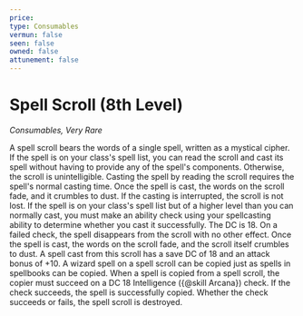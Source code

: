 ```yaml
---
price: 
type: Consumables
vermun: false
seen: false
owned: false
attunement: false
---
```

# Spell Scroll (8th Level)

*Consumables, Very Rare*

A spell scroll bears the words of a single spell, written as a mystical cipher. If the spell is on your class's spell list, you can read the scroll and cast its spell without having to provide any of the spell's components. Otherwise, the scroll is unintelligible. Casting the spell by reading the scroll requires the spell's normal casting time. Once the spell is cast, the words on the scroll fade, and it crumbles to dust. If the casting is interrupted, the scroll is not lost. If the spell is on your class's spell list but of a higher level than you can normally cast, you must make an ability check using your spellcasting ability to determine whether you cast it successfully. The DC is 18. On a failed check, the spell disappears from the scroll with no other effect. Once the spell is cast, the words on the scroll fade, and the scroll itself crumbles to dust. A spell cast from this scroll has a save DC of 18 and an attack bonus of +10. A wizard spell on a spell scroll can be copied just as spells in spellbooks can be copied. When a spell is copied from a spell scroll, the copier must succeed on a DC 18 Intelligence ({@skill Arcana}) check. If the check succeeds, the spell is successfully copied. Whether the check succeeds or fails, the spell scroll is destroyed.